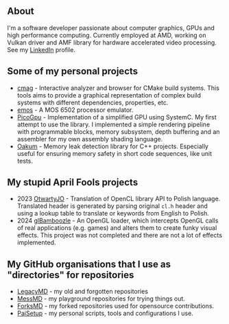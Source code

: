 ## About
I'm a software developer passionate about computer graphics, GPUs and high performance computing. Currently employed at AMD, working on Vulkan driver and AMF library for hardware accelerated video processing. See my [LinkedIn](https://www.linkedin.com) profile.


## Some of my personal projects
- [cmag](https://github.com/DziubanMaciej/cmag) - Interactive analyzer and browser for CMake build systems. This tools aims to provide a graphical representation of complex build systems with different dependencies, properties, etc.
- [emos](https://github.com/DziubanMaciej/emos) - A MOS 6502 processor emulator.
- [PicoGpu](https://github.com/DziubanMaciej/PicoGpu) - Implementation of a simplified GPU using SystemC. My first attempt to use the library. I implemented a simple rendering pipeline with programmable blocks, memory subsystem, depth buffering and an assembler for my own assembly shading language.
- [Oakum](https://github.com/DziubanMaciej/Oakum) - Memory leak detection library for C++ projects. Especially useful for ensuring memory safety in short code sequences, like unit tests.

## My stupid April Fools projects
- 2023 [OtwartyJO](https://github.com/DziubanMaciej/OtwartyJO) - Translation of OpenCL library API to Polish language. Translated header is generated by parsing original `cl.h` header and using a lookup table to translate or keywords from English to Polish.
- 2024 [glBamboozle](https://github.com/DziubanMaciej/glBamboozle) - An OpenGL loader, which intercepts OpenGL calls of real applications (e.g. games) and alters them to create funky visual effects. This project was not completed and there are not a lot of effects implemented.

## My GitHub organisations that I use as "directories" for repositories
-  [LegacyMD](https://github.com/LegacyMD) - my old and forgotten repositories
-  [MessMD](https://github.com/MessMD) - my playground repositories for trying things out.
-  [ForksMD](https://github.com/ForksMD) - my forked repositories used for opensource contributions.
-  [PaiSetup](https://github.com/PaiSetup) - my personal scripts, tools and configurations I use.
